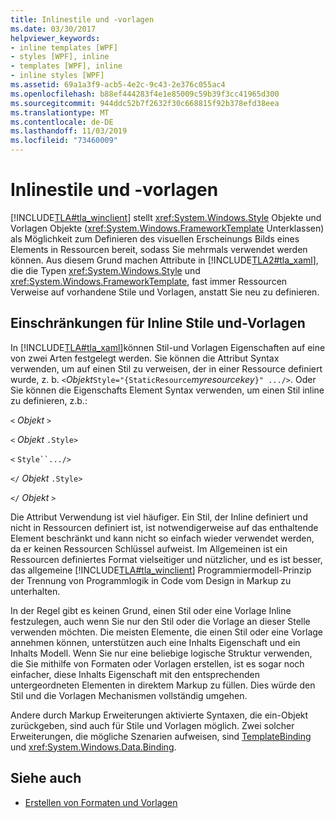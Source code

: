 ```yaml
---
title: Inlinestile und -vorlagen
ms.date: 03/30/2017
helpviewer_keywords:
- inline templates [WPF]
- styles [WPF], inline
- templates [WPF], inline
- inline styles [WPF]
ms.assetid: 69a1a3f9-acb5-4e2c-9c43-2e376c055ac4
ms.openlocfilehash: b88ef444283f4e1e85009c59b39f3cc41965d300
ms.sourcegitcommit: 944ddc52b7f2632f30c668815f92b378efd38eea
ms.translationtype: MT
ms.contentlocale: de-DE
ms.lasthandoff: 11/03/2019
ms.locfileid: "73460009"
---
```

# <a name="inline-styles-and-templates"></a>Inlinestile und -vorlagen
[!INCLUDE[TLA#tla_winclient](../../../../includes/tlasharptla-winclient-md.md)] stellt <xref:System.Windows.Style> Objekte und Vorlagen Objekte (<xref:System.Windows.FrameworkTemplate> Unterklassen) als Möglichkeit zum Definieren des visuellen Erscheinungs Bilds eines Elements in Ressourcen bereit, sodass Sie mehrmals verwendet werden können. Aus diesem Grund machen Attribute in [!INCLUDE[TLA2#tla_xaml](../../../../includes/tla2sharptla-xaml-md.md)], die die Typen <xref:System.Windows.Style> und <xref:System.Windows.FrameworkTemplate>, fast immer Ressourcen Verweise auf vorhandene Stile und Vorlagen, anstatt Sie neu zu definieren.  
  
## <a name="limitations-of-inline-styles-and-templates"></a>Einschränkungen für Inline Stile und-Vorlagen  
 In [!INCLUDE[TLA#tla_xaml](../../../../includes/tlasharptla-xaml-md.md)]können Stil-und Vorlagen Eigenschaften auf eine von zwei Arten festgelegt werden. Sie können die Attribut Syntax verwenden, um auf einen Stil zu verweisen, der in einer Ressource definiert wurde, z. b. `<`*Objekt*`Style="{StaticResource`*myresourcekey*`}" .../>`. Oder Sie können die Eigenschafts Element Syntax verwenden, um einen Stil inline zu definieren, z.b.:  
  
 `<` *Objekt* `>`  
  
 `<` *Objekt* `.Style>`  
  
 `<` `Style``.../>`  
  
 `</` *Objekt* `.Style>`  
  
 `</` *Objekt* `>`  
  
 Die Attribut Verwendung ist viel häufiger. Ein Stil, der Inline definiert und nicht in Ressourcen definiert ist, ist notwendigerweise auf das enthaltende Element beschränkt und kann nicht so einfach wieder verwendet werden, da er keinen Ressourcen Schlüssel aufweist. Im Allgemeinen ist ein Ressourcen definiertes Format vielseitiger und nützlicher, und es ist besser, das allgemeine [!INCLUDE[TLA#tla_winclient](../../../../includes/tlasharptla-winclient-md.md)] Programmiermodell-Prinzip der Trennung von Programmlogik in Code vom Design in Markup zu unterhalten.  
  
 In der Regel gibt es keinen Grund, einen Stil oder eine Vorlage Inline festzulegen, auch wenn Sie nur den Stil oder die Vorlage an dieser Stelle verwenden möchten. Die meisten Elemente, die einen Stil oder eine Vorlage annehmen können, unterstützen auch eine Inhalts Eigenschaft und ein Inhalts Modell. Wenn Sie nur eine beliebige logische Struktur verwenden, die Sie mithilfe von Formaten oder Vorlagen erstellen, ist es sogar noch einfacher, diese Inhalts Eigenschaft mit den entsprechenden untergeordneten Elementen in direktem Markup zu füllen. Dies würde den Stil und die Vorlagen Mechanismen vollständig umgehen.  
  
 Andere durch Markup Erweiterungen aktivierte Syntaxen, die ein-Objekt zurückgeben, sind auch für Stile und Vorlagen möglich. Zwei solcher Erweiterungen, die mögliche Szenarien aufweisen, sind [TemplateBinding](templatebinding-markup-extension.md) und <xref:System.Windows.Data.Binding>.  
  
## <a name="see-also"></a>Siehe auch

- [Erstellen von Formaten und Vorlagen](../../../desktop-wpf/fundamentals/styles-templates-overview.md)
